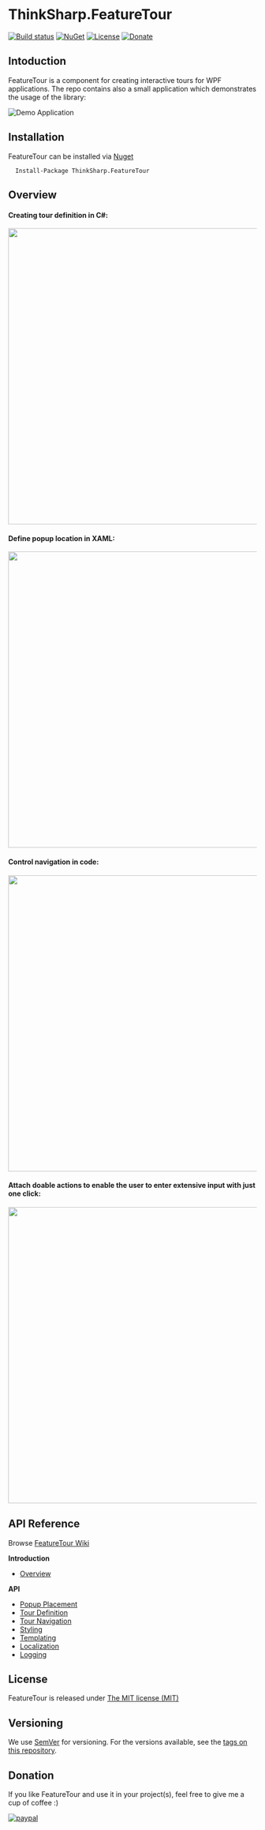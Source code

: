 # ThinkSharp.FeatureTour

[![Build status](https://ci.appveyor.com/api/projects/status/l3aagqmbfmgxwv3t?svg=true)](https://ci.appveyor.com/project/JanDotNet/thinksharp-featuretour)
[![NuGet](https://img.shields.io/nuget/v/ThinkSharp.FeatureTour.svg)](https://www.nuget.org/packages/ThinkSharp.FeatureTour/) [![License](https://img.shields.io/badge/license-MIT-blue.svg)](LICENSE.TXT)
[![Donate](https://img.shields.io/badge/Donate-PayPal-green.svg)](https://www.paypal.com/cgi-bin/webscr?cmd=_s-xclick&hosted_button_id=MSBFDUU5UUQZL)

## Intoduction

FeatureTour is a component for creating interactive tours for WPF applications. The repo contains also a small application which demonstrates the usage of the library:

![Demo Application](http://images.thinksharp.de/web/FeatureTour.Demo.png)

## Installation

FeatureTour can be installed via [Nuget](https://www.nuget.org/packages/Thinksharp.FeatureTour)

      Install-Package ThinkSharp.FeatureTour
      
## Overview

#### Creating tour definition in C#:

<img src="https://raw.githubusercontent.com/wiki/JanDotNet/ThinkSharp.FeatureTour/img/FeatureTour_01.png" width="600">

#### Define popup location in XAML:

<img src="https://raw.githubusercontent.com/wiki/JanDotNet/ThinkSharp.FeatureTour/img/FeatureTour_02.png" width="600">

#### Control navigation in code:

<img src="https://raw.githubusercontent.com/wiki/JanDotNet/ThinkSharp.FeatureTour/img/FeatureTour_03.png" width="600">

#### Attach doable actions to enable the user to enter extensive input with just one click:

<img src="https://raw.githubusercontent.com/wiki/JanDotNet/ThinkSharp.FeatureTour/img/FeatureTour_04.png" width="600">

## API Reference

Browse [FeatureTour Wiki](https://github.com/JanDotNet/ThinkSharp.FeatureTour/wiki)

**Introduction**

* [Overview](https://github.com/JanDotNet/ThinkSharp.FeatureTour/wiki/Introduction#introduction)

**API**

* [Popup Placement](https://github.com/JanDotNet/ThinkSharp.FeatureTour/wiki/Popup-Placement)
* [Tour Definition](https://github.com/JanDotNet/ThinkSharp.FeatureTour/wiki/Tour-Definition)
* [Tour Navigation](https://github.com/JanDotNet/ThinkSharp.FeatureTour/wiki/Tour-Navigation)
* [Styling](https://github.com/JanDotNet/ThinkSharp.FeatureTour/wiki/Styling)
* [Templating](https://github.com/JanDotNet/ThinkSharp.FeatureTour/wiki/Templating)
* [Localization](https://github.com/JanDotNet/ThinkSharp.FeatureTour/wiki/Localization)
* [Logging](https://github.com/JanDotNet/ThinkSharp.FeatureTour/wiki/Logging)


## License

FeatureTour is released under [The MIT license (MIT)](LICENSE.TXT)


## Versioning

We use [SemVer](http://semver.org/) for versioning. For the versions available, see the [tags on this repository](https://github.com/JanDotNet/ThinkSharp.FeatureTour/tags). 

## Donation
If you like FeatureTour and use it in your project(s), feel free to give me a cup of coffee :) 

[![paypal](https://www.paypalobjects.com/en_US/i/btn/btn_donateCC_LG.gif)](https://www.paypal.com/cgi-bin/webscr?cmd=_s-xclick&hosted_button_id=MSBFDUU5UUQZL)
